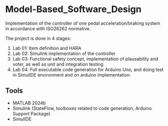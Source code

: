 # Model-Based_Software_Design
Implementation of the controller of one pedal acceleration/braking system in accordance with ISO26262 normative. 

The project is done in 4 stages:
1. Lab 01: Item definition and HARA
2. Lab 02: Simulink implementation of the controller
3. Lab 03: Functional safety concept, implementation of plausability and voter, as well as unit and integration testing
4. Lab 04: Full executable code generation for Arduino Uno, and doing test in SimulIDE environment and on arduino implementation.

## Tools
- MATLAB 2024b
- Simulink (StateFlow, toolboxes related to code generation, Arduino Support Package)
- SimulIDE
